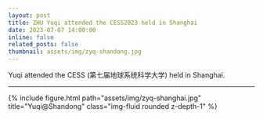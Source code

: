 ```yaml
---
layout: post
title: ZHU Yuqi attended the CESS2023 held in Shanghai
date: 2023-07-07 14:00:00
inline: false
related_posts: false
thumbnail: assets/img/zyq-shandong.jpg
---
```


Yuqi attended the CESS (第七届地球系统科学大学) held in Shanghai.

***
<div class="row">
    <div class="col-sm mt-3 mt-md-0">
        {% include figure.html path="assets/img/zyq-shanghai.jpg" title="Yuqi@Shandong" class="img-fluid rounded z-depth-1" %}
    </div>

